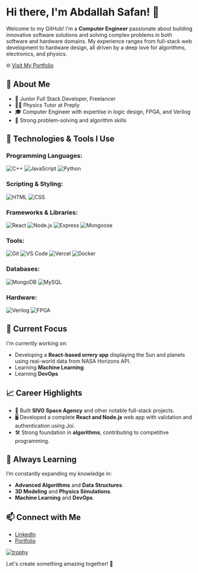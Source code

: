 # Hi there, I'm Abdallah Safan! 👋

Welcome to my GitHub! I'm a **Computer Engineer** passionate about building innovative software solutions and solving complex problems in both software and hardware domains. My experience ranges from full-stack web development to hardware design, all driven by a deep love for algorithms, electronics, and physics.

🌐 [Visit My Portfolio](https://www.abdallahsafan.me)

## 🚀 About Me

- 💼 Junior Full Stack Developer, Freelancer  
- 👨‍🏫 Physics Tutor at Preply  
- 🎓 Computer Engineer with expertise in logic design, FPGA, and Verilog  
- 🔧 Strong problem-solving and algorithm skills  

## 🔧 Technologies & Tools I Use

### Programming Languages:
![C++](https://img.shields.io/badge/C++-00599C?style=flat-square&logo=cplusplus&logoColor=white)
![JavaScript](https://img.shields.io/badge/JavaScript-F7DF1E?style=flat-square&logo=javascript&logoColor=black)
![Python](https://img.shields.io/badge/Python-3776AB?style=flat-square&logo=python&logoColor=white)

### Scripting & Styling:
![HTML](https://img.shields.io/badge/HTML5-E34F26?style=flat-square&logo=html5&logoColor=white)
![CSS](https://img.shields.io/badge/CSS3-1572B6?style=flat-square&logo=css3&logoColor=white)

### Frameworks & Libraries:
![React](https://img.shields.io/badge/React-61DAFB?style=flat-square&logo=react&logoColor=black)
![Node.js](https://img.shields.io/badge/Node.js-339933?style=flat-square&logo=nodedotjs&logoColor=white)
![Express](https://img.shields.io/badge/Express-000000?style=flat-square&logo=express&logoColor=white)
![Mongoose](https://img.shields.io/badge/Mongoose-880000?style=flat-square&logo=mongoose&logoColor=white)

### Tools:
![Git](https://img.shields.io/badge/Git-F05032?style=flat-square&logo=git&logoColor=white)
![VS Code](https://img.shields.io/badge/VS_Code-007ACC?style=flat-square&logo=visualstudiocode&logoColor=white)
![Vercel](https://img.shields.io/badge/Vercel-000000?style=flat-square&logo=vercel&logoColor=white)
![Docker](https://img.shields.io/badge/Docker-2496ED?style=flat-square&logo=docker&logoColor=white)

### Databases:
![MongoDB](https://img.shields.io/badge/MongoDB-47A248?style=flat-square&logo=mongodb&logoColor=white)
![MySQL](https://img.shields.io/badge/MySQL-4479A1?style=flat-square&logo=mysql&logoColor=white)

### Hardware:
![Verilog](https://img.shields.io/badge/Verilog-1E90FF?style=flat-square)
![FPGA](https://img.shields.io/badge/FPGA-FF4500?style=flat-square)

## 🎯 Current Focus

I'm currently working on:
- Developing a **React-based orrery app** displaying the Sun and planets using real-world data from NASA Horizons API.
- Learning **Machine Learning**.
- Learning **DevOps**

## 📈 Career Highlights

- 🚀 Built **SIVO Space Agency** and other notable full-stack projects.
- 🖥️ Developed a complete **React and Node.js** web app with validation and authentication using Joi.
- 🛠️ Strong foundation in **algorithms**, contributing to competitive programming.
  
## 🌱 Always Learning

I’m constantly expanding my knowledge in:
- **Advanced Algorithms** and **Data Structures**.
- **3D Modeling** and **Physics Simulations**.
- **Machine Learning** and **DevOps**.

## 📫 Connect with Me

- [LinkedIn](https://www.linkedin.com/in/abdallah-safan)
- [Portfolio](https://www.abdallahsafan.me)

[![trophy](https://github-profile-trophy.vercel.app/?username=Safan05)](https://github.com/ryo-ma/github-profile-trophy)

Let's create something amazing together! 🚀
